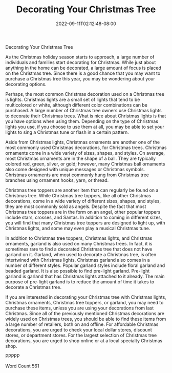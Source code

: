 ﻿---
title: "Decorating Your Christmas Tree"
date: 2022-09-11T02:12:48-08:00
description: "Decorating for Christmas Tips for Web Success"
featured_image: "/images/Decorating for Christmas.jpg"
tags: ["Decorating for Christmas"]
---

Decorating Your Christmas Tree

As the Christmas holiday season starts to approach, a large number of individuals and families start decorating for Christmas. While just about anything in the home can be decorated, a large amount of focus is placed on the Christmas tree. Since there is a good chance that you may want to purchase a Christmas tree this year, you may be wondering about your decorating options.  

Perhaps, the most common Christmas decoration used on a Christmas tree is lights. Christmas lights are a small set of lights that tend to be multicolored or white, although different color combinations can be purchased. A large number of Christmas tree owners use Christmas lights to decorate their Christmas trees. What is nice about Christmas lights is that you have options when using them. Depending on the type of Christmas lights you use, if you choose to use them at all, you may be able to set your lights to sing a Christmas tune or flash in a certain pattern.

Aside from Christmas lights, Christmas ornaments are another one of the most commonly used Christmas decorations, for Christmas trees.  Christmas ornaments come in a wide variety of sizes, shapes, and styles.  On average, most Christmas ornaments are in the shape of a ball.  They are typically colored red, green, silver, or gold; however, many Christmas ball ornaments also come designed with unique messages or Christmas symbols.  Christmas ornaments are most commonly hung from Christmas tree branches using ornament hooks, yarn, or thread.  

Christmas tree toppers are another item that can regularly be found on a Christmas tree. While Christmas tree toppers, like all other Christmas decorations, come in a wide variety of different sizes, shapes, and styles, they are most commonly sold as angels. Despite the fact that most Christmas tree toppers are in the form on an angel, other popular toppers include stars, crosses, and Santas.  In addition to coming in different sizes, you will find that many Christmas tree toppers are designed to light up, with Christmas lights, and some may even play a musical Christmas tune.

In addition to Christmas tree toppers, Christmas lights, and Christmas ornaments, garland is also used on many Christmas trees. In fact, it is sometimes rare to find a decorated Christmas tree that does not have garland on it. Garland, when used to decorate a Christmas tree, is often intertwined with Christmas lights.  Christmas garland also comes in a number of different styles.  Popular garland styles include floral garland and beaded garland.  It is also possible to find pre-light garland. Pre-light garland is garland that has Christmas lights attached to it already.  The main purpose of pre-light garland is to reduce the amount of time it takes to decorate a Christmas tree.

If you are interested in decorating your Christmas tree with Christmas lights, Christmas ornaments, Christmas tree toppers, or garland, you may need to purchase these items, unless you are using your decorations from last Christmas.  Since all of the previously mentioned Christmas decorations are widely used on Christmas trees, you should be able to find these items from a large number of retailers, both on and offline.  For affordable Christmas decorations, you are urged to check your local dollar stores, discount stores, or department stores.  For the largest selection of Christmas tree decorations, you are urged to shop online or at a local specialty Christmas shop.

PPPPP

Word Count 561

